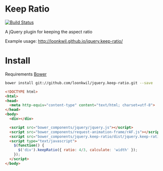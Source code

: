 # Keep Ratio

[![Build Status](https://travis-ci.org/loonkwil/jquery.keep-ratio.png)](https://travis-ci.org/loonkwil/jquery.keep-ratio)

A jQuery plugin for keeping the aspect ratio

Example usage: http://loonkwil.github.io/jquery.keep-ratio/

# Install

Requirements [Bower](https://github.com/bower/bower)

```bash
bower install git://github.com/loonkwil/jquery.keep-ratio.git --save
```

```html
<!DOCTYPE html>
<html>
<head>
  <meta http-equiv="content-type" content="text/html; charset=utf-8">
</head>
<body>
  <div></div>

  <script src="bower_components/jquery/jquery.js"></script>
  <script src="bower_components/request-animation-frame/rAF.js"></script>
  <script src="bower_components/jquery.keep-ratio/dist/jquery.keep-ratio.min.js"></script>
  <script type="text/javascript">
    $(function() {
      $('div').keepRatio({ ratio: 4/3, calculate: 'width' });
    });
  </script>
</body>
```
